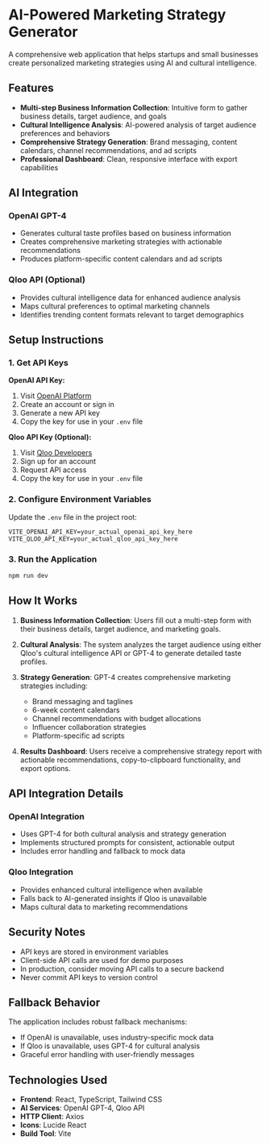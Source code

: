 # AI-Powered Marketing Strategy Generator

A comprehensive web application that helps startups and small businesses create personalized marketing strategies using AI and cultural intelligence.

## Features

- **Multi-step Business Information Collection**: Intuitive form to gather business details, target audience, and goals
- **Cultural Intelligence Analysis**: AI-powered analysis of target audience preferences and behaviors
- **Comprehensive Strategy Generation**: Brand messaging, content calendars, channel recommendations, and ad scripts
- **Professional Dashboard**: Clean, responsive interface with export capabilities

## AI Integration

### OpenAI GPT-4
- Generates cultural taste profiles based on business information
- Creates comprehensive marketing strategies with actionable recommendations
- Produces platform-specific content calendars and ad scripts

### Qloo API (Optional)
- Provides cultural intelligence data for enhanced audience analysis
- Maps cultural preferences to optimal marketing channels
- Identifies trending content formats relevant to target demographics

## Setup Instructions

### 1. Get API Keys

**OpenAI API Key:**
1. Visit [OpenAI Platform](https://platform.openai.com/api-keys)
2. Create an account or sign in
3. Generate a new API key
4. Copy the key for use in your `.env` file

**Qloo API Key (Optional):**
1. Visit [Qloo Developers](https://www.qloo.com/developers)
2. Sign up for an account
3. Request API access
4. Copy the key for use in your `.env` file

### 2. Configure Environment Variables

Update the `.env` file in the project root:

```env
VITE_OPENAI_API_KEY=your_actual_openai_api_key_here
VITE_QLOO_API_KEY=your_actual_qloo_api_key_here
```

### 3. Run the Application

```bash
npm run dev
```

## How It Works

1. **Business Information Collection**: Users fill out a multi-step form with their business details, target audience, and marketing goals.

2. **Cultural Analysis**: The system analyzes the target audience using either Qloo's cultural intelligence API or GPT-4 to generate detailed taste profiles.

3. **Strategy Generation**: GPT-4 creates comprehensive marketing strategies including:
   - Brand messaging and taglines
   - 6-week content calendars
   - Channel recommendations with budget allocations
   - Influencer collaboration strategies
   - Platform-specific ad scripts

4. **Results Dashboard**: Users receive a comprehensive strategy report with actionable recommendations, copy-to-clipboard functionality, and export options.

## API Integration Details

### OpenAI Integration
- Uses GPT-4 for both cultural analysis and strategy generation
- Implements structured prompts for consistent, actionable output
- Includes error handling and fallback to mock data

### Qloo Integration
- Provides enhanced cultural intelligence when available
- Falls back to AI-generated insights if Qloo is unavailable
- Maps cultural data to marketing recommendations

## Security Notes

- API keys are stored in environment variables
- Client-side API calls are used for demo purposes
- In production, consider moving API calls to a secure backend
- Never commit API keys to version control

## Fallback Behavior

The application includes robust fallback mechanisms:
- If OpenAI is unavailable, uses industry-specific mock data
- If Qloo is unavailable, uses GPT-4 for cultural analysis
- Graceful error handling with user-friendly messages

## Technologies Used

- **Frontend**: React, TypeScript, Tailwind CSS
- **AI Services**: OpenAI GPT-4, Qloo API
- **HTTP Client**: Axios
- **Icons**: Lucide React
- **Build Tool**: Vite